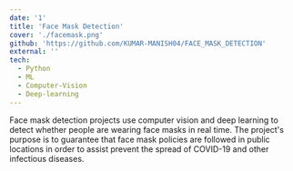```yaml
---
date: '1'
title: 'Face Mask Detection'
cover: './facemask.png'
github: 'https://github.com/KUMAR-MANISH04/FACE_MASK_DETECTION'
external: ''
tech:
  - Python
  - ML
  - Computer-Vision
  - Deep-learning
---
```


Face mask detection projects use computer vision and deep learning to detect whether people are wearing face masks in real time. The project's purpose is to guarantee that face mask policies are followed in public locations in order to assist prevent the spread of COVID-19 and other infectious diseases.
